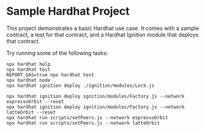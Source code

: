 # Sample Hardhat Project

This project demonstrates a basic Hardhat use case. It comes with a sample contract, a test for that contract, and a Hardhat Ignition module that deploys that contract.

Try running some of the following tasks:

```shell
npx hardhat help
npx hardhat test
REPORT_GAS=true npx hardhat test
npx hardhat node
npx hardhat ignition deploy ./ignition/modules/Lock.js
```


```
npx hardhat ignition deploy ignition/modules/Factory.js --network espressoOrbit --reset
npx hardhat ignition deploy ignition/modules/Factory.js --network latteOrbit --reset
npx hardhat run scripts/setPeers.js --network espressoOrbit
npx hardhat run scripts/setPeers.js --network latteOrbit
```
